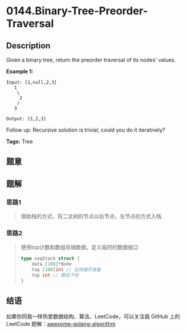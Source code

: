 # 0144.Binary-Tree-Preorder-Traversal

## Description

Given a binary tree, return the preorder traversal of its nodes' values.

**Example 1:**

```text
Input: [1,null,2,3]
   1
    \
     2
    /
   3

Output: [1,2,3]
```

Follow up: Recursive solution is trivial, could you do it iteratively?

**Tags:** Tree

## 题意

>

## 题解

### 思路1

> 借助栈的方式，将二叉树的节点以右节点，左节点的方式入栈

### 思路2

> 使用top计数和数组存储数据，定义临时的数据接口
>
> ```go
> type seqStack struct {
>     data [100]*Node
>     tag [100]int // 后续遍历准备
>     top int // 数组下标
> }
> ```

## 结语

如果你同我一样热爱数据结构、算法、LeetCode，可以关注我 GitHub 上的 LeetCode 题解：[awesome-golang-algorithm](https://github.com/Golang-Solutions/awesome-golang-algorithm)

